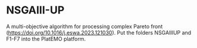 # NSGAIII-UP
A multi-objective algorithm for processing complex Pareto front (https://doi.org/10.1016/j.eswa.2023.121030).
Put the folders NSGAIIIUP and F1-F7 into the PlatEMO platform.
